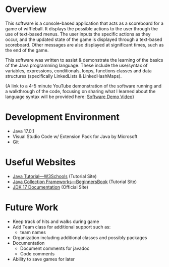 # Overview
This software is a console-based application that acts as a scoreboard for a game of wiffleball. It displays the possible actions to the user through the use of text-based menus. The user inputs the specific actions as they occur, and the updated state of the game is displayed through a text-based scoreboard. Other messages are also displayed at significant times, such as the end of the game.

This software was written to assist & demonstrate the learning of the basics of the Java programming language. These include the use/syntax of variables, expressions, conditionals, loops, functions classes and data structures (specifically LinkedLists & LinkedHashMaps). 

{A link to a 4-5 minute YouTube demonstration of the software running and a walkthrough of the code, focusing on sharing what I learned about the language syntax will be provided here: [Software Demo Video](http://youtube.link.goes.here)}

# Development Environment
* Java 17.0.1
* Visual Studio Code w/ Extension Pack for Java by Microsoft
* Git

# Useful Websites
* [Java Tutorial—W3Schools](https://www.w3schools.com/java/default.asp) (Tutorial Site)
* [Java Collection Frameworks—BeginnersBook](https://beginnersbook.com/java-collections-tutorials/) (Tutorial Site)
* [JDK 17 Documentation](https://docs.oracle.com/en/java/javase/17/index.html) (Official Site)

# Future Work
* Keep track of hits and walks during game
* Add Team class for additional support such as: 
    * team names
* Organization including additional classes and possibly packages
* Documentation
    * Document comments for javadoc
    * Code comments
* Ability to save games for later
